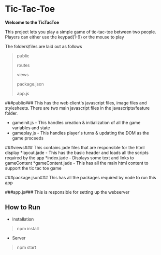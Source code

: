 Tic-Tac-Toe
============

**Welcome to the TicTacToe**

This project lets you play a simple game of tic-tac-toe between two people.  Players can either use the keypad(1-9) or the mouse to play

The folders\files are laid out as follows
> public
>  
> routes
>
> views
>
> package.json
>
> app.js

###public###
This has the web client's javascript files, image files and stylesheets. There are two main javascript files in the javascripts/feature folder.
* gameinit.js - This handles creation & initialization of all the game variables and state
* gameplay.js - This handles player's turns & updating the DOM as the game proceeds

###views###
This contains jade files that are responsible for the html display
*layout.jade - This has the basic header and loads all the scripts required by the app
*index.jade - Displays some text and links to gameContent
*gameContent.jade - This has all the main html content to support the tic tac toe game

###package.json###
This has all the packages required by node to run this app

###app.js###
This is responsible for setting up the webserver

How to Run
----------
* Installation
> npm install
* Server
> npm start
